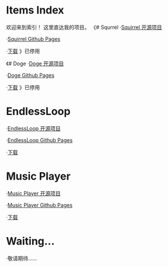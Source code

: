 # Items Index
欢迎来到索引！
这里直达我的项目。
《# Squrrel
·[Squirrel 开源项目](https://github.com/CHKEric/Squirrel)

·[Squirrel Github Pages](https://chkeric.github.io/Squirrel/)

·[下载](https://github.com/CHKEric/Squirrel.git)
》已停用

《# Doge
·[Doge 开源项目](https://github.com/CHKEric/Doge)

·[Doge Github Pages](https://chkeric.github.io/Doge/)

·[下载](https://github.com/CHKEric/Doge.git)
》已停用

# EndlessLoop
·[EndlessLoop 开源项目](https://github.com/CHKEric/EndlessLoop)

·[EndlessLoop Github Pages](https://chkeric.github.io/EndlessLoop/)

·[下载](https://github.com/CHKEric/EndlessLoop.git)
# Music Player
·[Music Player 开源项目](https://github.com/CHKEric/MusicPlayer)

·[Music Player Github Pages](https://chkeric.github.io/MusicPlayer/)

·[下载](https://github.com/CHKEric/MusicPlayer.git)
# Waiting...
·敬请期待......

